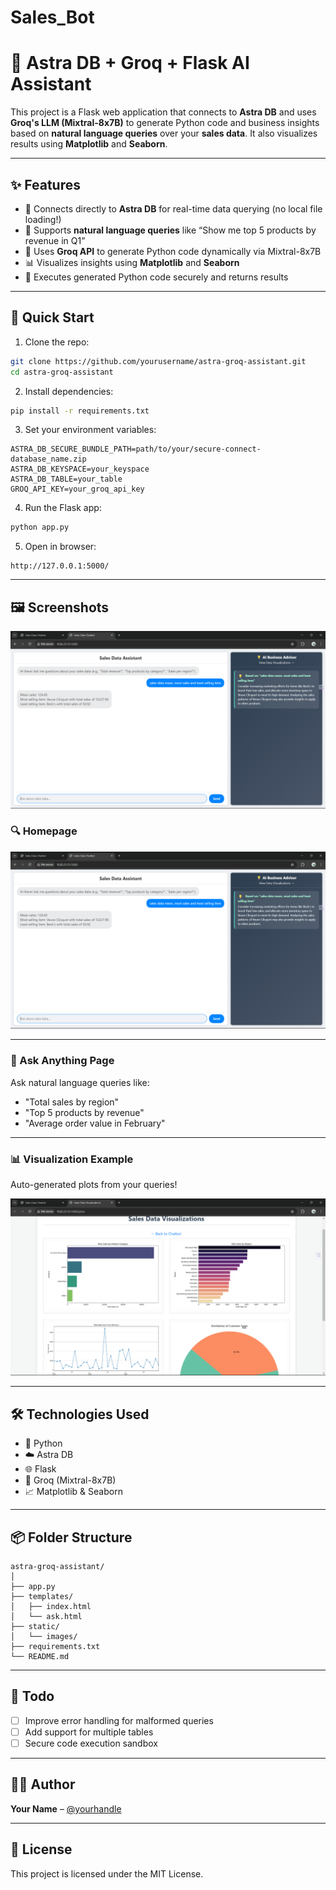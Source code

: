 # Sales_Bot


# 🧠 Astra DB + Groq + Flask AI Assistant

This project is a Flask web application that connects to **Astra DB** and uses **Groq's LLM (Mixtral-8x7B)** to generate Python code and business insights based on **natural language queries** over your **sales data**. It also visualizes results using **Matplotlib** and **Seaborn**.

---

## ✨ Features

- 🔗 Connects directly to **Astra DB** for real-time data querying (no local file loading!)
- 💬 Supports **natural language queries** like “Show me top 5 products by revenue in Q1”
- 🤖 Uses **Groq API** to generate Python code dynamically via Mixtral-8x7B
- 📊 Visualizes insights using **Matplotlib** and **Seaborn**
- 🧪 Executes generated Python code securely and returns results

---

## 🚀 Quick Start

1. Clone the repo:

```bash
git clone https://github.com/yourusername/astra-groq-assistant.git
cd astra-groq-assistant
```

2. Install dependencies:

```bash
pip install -r requirements.txt
```

3. Set your environment variables:

```env
ASTRA_DB_SECURE_BUNDLE_PATH=path/to/your/secure-connect-database_name.zip
ASTRA_DB_KEYSPACE=your_keyspace
ASTRA_DB_TABLE=your_table
GROQ_API_KEY=your_groq_api_key
```

4. Run the Flask app:

```bash
python app.py
```

5. Open in browser:

```
http://127.0.0.1:5000/
```

---

## 🖼️ Screenshots
![homepage](image.png)
### 🔍 Homepage

![Homepage](image.png)

---

### 🧠 Ask Anything Page

Ask natural language queries like:

- "Total sales by region"
- "Top 5 products by revenue"
- "Average order value in February"


---

### 📊 Visualization Example

Auto-generated plots from your queries!

![Visualization](plot.png)

---

## 🛠️ Technologies Used

- 🐍 Python
- ☁️ Astra DB
- 🌐 Flask
- 🤖 Groq (Mixtral-8x7B)
- 📈 Matplotlib & Seaborn

---

## 📦 Folder Structure

```
astra-groq-assistant/
│
├── app.py
├── templates/
│   ├── index.html
│   └── ask.html
├── static/
│   └── images/
├── requirements.txt
└── README.md
```

---

## 📌 Todo

- [ ] Improve error handling for malformed queries
- [ ] Add support for multiple tables
- [ ] Secure code execution sandbox

---

## 🧑‍💻 Author

**Your Name** – [@yourhandle](https://github.com/adityasingh0912)

---

## 🪪 License

This project is licensed under the MIT License.
